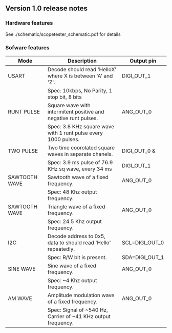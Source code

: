 ## Version 1.0 release notes

### Hardware features
See ./schematic/scopetester_schematic.pdf for details

### Sofware features

| Mode          | Description                                                     | Output pin     |
|---------------|-----------------------------------------------------------------|----------------|
| USART         | Decode should read 'HelloX' where X is between 'A' and 'Z'.     | DIGI_OUT_1     |
|               | Spec: 10kbps, No Parity, 1 stop bit, 8 bits                     |                |
| RUNT PULSE    | Square wave with intermitent positive and negative runt pulses. | ANG_OUT_0      |
|               | Spec: 3.8 KHz square wave with 1 runt pulse every 1000 pulses.  |                |
| TWO PULSE     | Two time coorolated square waves in separate chanels.           | DIGI_OUT_0 &   |
|               | Spec: 3.9 ms pulse of 76.9 KHz sq wave, every 34 ms             | DIGI_OUT_1     |
| SAWTOOTH WAVE | Sawtooth wave of a fixed frequency.                             | ANG_OUT_0      |
|               | Spec: 48 Khz output frequency.                                  |                |
| SAWTOOTH WAVE | Triangle wave of a fixed frequency.                             | ANG_OUT_0      |
|               | Spec: 24.5 Khz output frequency.                                |                |
| I2C           | Decode address to 0x5, data to should read 'Hello' repeatedly.  | SCL=DIGI_OUT_0 |
|               | Spec: R/W bit is present.                                       | SDA=DIGI_OUT_1 |
| SINE WAVE     | Sine wave of a fixed frequency.                                 | ANG_OUT_0      |
|               | Spec: ~4 Khz output frequency.                                  |                |
| AM WAVE       | Amplitude modulation wave of a fixed frequency.                 | ANG_OUT_0      |
|               | Spec: Signal of ~540 Hz, Carrier of ~41 KHz  output frequency.  |                |
